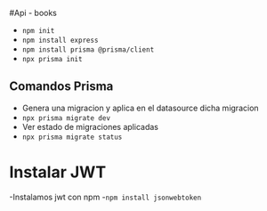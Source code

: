 #Api - books

- `npm init`
- `npm install express`
- `npm install prisma @prisma/client`
- `npx prisma init`

## Comandos Prisma

- Genera una migracion y aplica en el datasource dicha migracion
- `npx prisma migrate dev`
- Ver estado de migraciones aplicadas
- `npx prisma migrate status`

# Instalar JWT

-Instalamos jwt con npm -`npm install jsonwebtoken`
